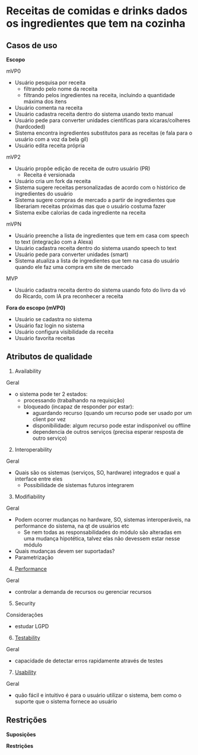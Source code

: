 # Receitas de comidas e drinks dados os ingredientes que tem na cozinha

## Casos de uso

**Escopo**

mVP0

* Usuário pesquisa por receita
    * filtrando pelo nome da receita
    * filtrando pelos ingredientes na receita, incluindo a quantidade máxima dos itens
* Usuário comenta na receita
* Usuário cadastra receita dentro do sistema usando texto manual
* Usuário pede para converter unidades científicas para xícaras/colheres (hardcoded)
* Sistema encontra ingredientes substitutos para as receitas (e fala para o usuário com a voz da bela gil)
* Usuário edita receita própria

mVP2
* Usuário propõe edição de receita de outro usuário (PR)
    * Receita é versionada
* Usuário cria um fork da receita
* Sistema sugere receitas personalizadas de acordo com o histórico de ingredientes do usuário
* Sistema sugere compras de mercado a partir de ingredientes que liberariam receitas próximas das que o usuário costuma fazer
* Sistema exibe calorias de cada ingrediente na receita

mVPN
* Usuário preenche a lista de ingredientes que tem em casa com speech to text (integração com a Alexa)
* Usuário cadastra receita dentro do sistema usando speech to text
* Usuário pede para converter unidades (smart)
* Sistema atualiza a lista de ingredientes que tem na casa do usuário quando ele faz uma compra em site de mercado

MVP
* Usuário cadastra receita dentro do sistema usando foto do livro da vó do Ricardo, com IA pra reconhecer a receita


**Fora do escopo (mVP0)**

* Usuário se cadastra no sistema
* Usuário faz login no sistema
* Usuário configura visibilidade da receita
* Usuário favorita receitas

## Atributos de qualidade

1. Availability

Geral

* o sistema pode ter 2 estados:
	* processando (trabalhando na requisição)
	* bloqueado (incapaz de responder por estar):
		* aguardando recurso (quando um recurso pode ser usado por um client por vez
		* disponibilidade: algum recurso pode estar indisponível ou offline
		* dependencia de outros serviços (precisa esperar resposta de outro serviço)

2. Interoperability

Geral

* Quais são os sistemas (serviços, SO, hardware) integrados e qual a interface entre eles
	* Possibilidade de sistemas futuros integrarem

3. Modifiability

Geral

* Podem ocorrer mudanças no hardware, SO, sistemas interoperáveis, na performance do sistema, na qt de usuários etc
	* Se nem todas as responsabilidades do módulo são alteradas em uma mudança hipotética, talvez elas não devessem estar nesse módulo
* Quais mudanças devem ser suportadas?
* Parametrização


4. [Performance](https://github.com/camilaazuma/grupo-estudos/blob/master/quality-attributes/performance.md)

Geral

* controlar a demanda de recursos ou gerenciar recursos

5. Security

Considerações

* estudar LGPD

6. [Testability](https://github.com/camilaazuma/grupo-estudos/blob/master/quality-attributes/testability.MD)

Geral

* capacidade de detectar erros rapidamente através de testes

7. [Usability](https://github.com/camilaazuma/grupo-estudos/blob/master/quality-attributes/usability.md)

Geral

* quão fácil e intuitivo é para o usuário utilizar o sistema, bem como o suporte que o sistema fornece ao usuário

## Restrições

**Suposições**


**Restrições**
